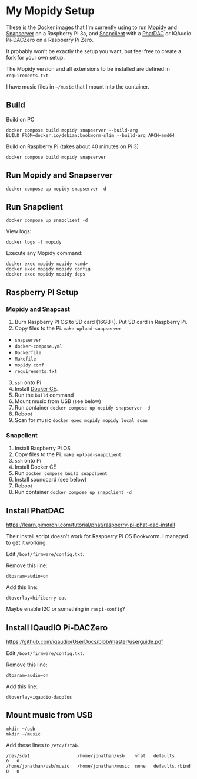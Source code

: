 My Mopidy Setup
===============

These is the Docker images that I'm currently using to run [Mopidy](https://www.mopidy.com/) and [Snapserver](https://github.com/badaix/snapcast) on a Raspberry Pi 3a, and [Snapclient](https://github.com/badaix/snapcast) with a
[PhatDAC](https://shop.pimoroni.com/products/phat-dac) or IQAudio Pi-DACZero on a Raspberry Pi Zero.

It probably won't be exactly the setup you want, but feel free to create a fork for your own setup.

The Mopidy version and all extensions to be installed are defined in `requirements.txt`.

I have music files in `~/music` that I mount into the container.


Build
-----

Build on PC

    docker compose build mopidy snapserver --build-arg BUILD_FROM=docker.io/debian:bookworm-slim --build-arg ARCH=amd64

Build on Raspberry Pi (takes about 40 minutes on Pi 3)

    docker compose build mopidy snapserver

Run Mopidy and Snapserver
-------------------------

    docker compose up mopidy snapserver -d

Run Snapclient
--------------

    docker compose up snapclient -d

View logs:

    docker logs -f mopidy

Execute any Mopidy command:

    docker exec mopidy mopidy <cmd>
    docker exec mopidy mopidy config
    docker exec mopidy mopidy deps


Raspberry PI Setup
------------------

### Mopidy and Snapcast

1. Burn Raspberry PI OS to SD card (16GB+). Put SD card in Raspberry Pi.
3. Copy files to the Pi. `make upload-snapserver`
  * `snapserver`
  * `docker-compose.yml`
  * `Dockerfile`
  * `Makefile`
  * `mopidy.conf`
  * `requirements.txt`
3. `ssh` onto Pi 
4. Install [Docker CE](https://docs.docker.com/engine/install/ubuntu/#install-using-the-convenience-script).
5. Run the `build` command
6. Mount music from USB (see below)
7. Run container `docker compose up mopidy snapserver -d`
8. Reboot
9. Scan for music `docker exec mopidy mopidy local scan`

### Snapclient

1. Install Raspberry Pi OS
2. Copy files to the Pi. `make upload-snapclient`
3. `ssh` onto Pi
3. Install Docker CE
4. Run `docker compose build snapclient`
5. Install soundcard (see below)
6. Reboot
7. Run container `docker compose up snapclient -d`

Install PhatDAC
---------------

https://learn.pimoroni.com/tutorial/phat/raspberry-pi-phat-dac-install

Their install script doesn't work for Raspberry Pi OS Bookworm. I managed to get it working.

Edit `/boot/firmware/config.txt`.

Remove this line:

    dtparam=audio=on

Add this line:

    dtoverlay=hifiberry-dac

Maybe enable I2C or something in `raspi-config`?


Install IQaudIO Pi-DACZero
--------------------------

https://github.com/iqaudio/UserDocs/blob/master/userguide.pdf

Edit `/boot/firmware/config.txt`.

Remove this line:

    dtparam=audio=on

Add this line:

    dtoverlay=iqaudio-dacplus


Mount music from USB
--------------------

    mkdir ~/usb
    mkdir ~/music

Add these lines to `/etc/fstab`.

    /dev/sda1                  /home/jonathan/usb    vfat   defaults         0   0
    /home/jonathan/usb/music   /home/jonathan/music  none   defaults,rbind   0   0
